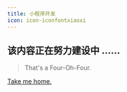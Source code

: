 ```yaml
---
title: 小程序开发
icon: icon-iconfontxiaoxi
---
```


<!-- more -->

## 该内容正在努力建设中 ......

> That's a Four-Oh-Four.

[Take me home.](/blog/)
